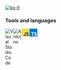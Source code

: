 <a href="https://ko-fi.com/Googol" rel="nofollow"><img src="https://camo.githubusercontent.com/cd07f1a5d90e454e7bbf69d22ebe4cdbd3a0b3dcf56ba0b6c2495a8e99c776be/68747470733a2f2f6b6f2d66692e636f6d2f696d672f676974687562627574746f6e5f736d2e737667" alt="ko-fi" data-canonical-src="https://ko-fi.com/img/githubbutton_sm.svg" style="max-width: 100%;"></a>

<h3 align="left">Tools and languages</h3>
<img align="left" alt="Visual Studio Code" width="26px" src="https://camo.githubusercontent.com/27480c90b7f92ea1405594b9e98e151b776c0830e3bb2d80b92656c342bfdf09/68747470733a2f2f692e696d6775722e636f6d2f4c775364416c452e706e67" data-canonical-src="https://i.imgur.com/LwSdAlE.png" style="max-width: 100%;">
<img align="left" alt="Arduino" width="26px" src="https://cdn.worldvectorlogo.com/logos/arduino-1.svg" data-canonical-src="https://i.imgur.com/LwSdAlE.png" style="max-width: 100%;">
<img align="left" alt="Javascript" width="26px" src="https://raw.githubusercontent.com/devicons/devicon/master/icons/javascript/javascript-original.svg" style="max-width: 100%;">
<img align="left" alt="Typescript" width="26px" src="https://raw.githubusercontent.com/devicons/devicon/master/icons/typescript/typescript-original.svg" style="max-width: 100%;">

